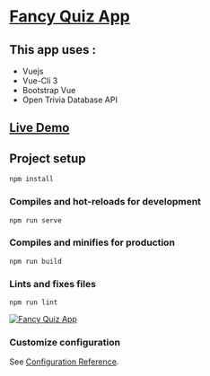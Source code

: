 # [Fancy Quiz App](https://2fk04.csb.app/)

## This app uses :
- Vuejs
- Vue-Cli 3
- Bootstrap Vue
- Open Trivia Database API 

## [Live Demo](https://2fk04.csb.app/)

## Project setup
```
npm install
```
### Compiles and hot-reloads for development
```
npm run serve
```
### Compiles and minifies for production
```
npm run build
```
### Lints and fixes files
```
npm run lint
```

[![Fancy Quiz App](https://res.cloudinary.com/marcomontalbano/image/upload/v1586182907/video_to_markdown/images/youtube--3zCe4xLOvek-c05b58ac6eb4c4700831b2b3070cd403.jpg)](https://www.youtube.com/watch?v=3zCe4xLOvek "Fancy Quiz App")


### Customize configuration
See [Configuration Reference](https://cli.vuejs.org/config/).

